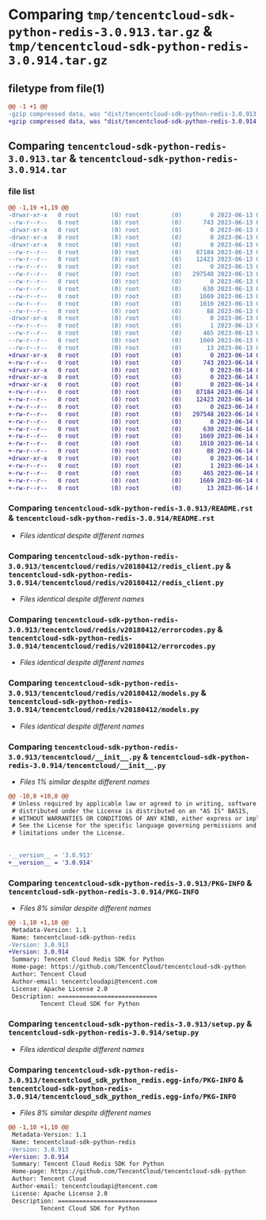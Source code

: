 # Comparing `tmp/tencentcloud-sdk-python-redis-3.0.913.tar.gz` & `tmp/tencentcloud-sdk-python-redis-3.0.914.tar.gz`

## filetype from file(1)

```diff
@@ -1 +1 @@
-gzip compressed data, was "dist/tencentcloud-sdk-python-redis-3.0.913.tar", last modified: Tue Jun 13 02:23:02 2023, max compression
+gzip compressed data, was "dist/tencentcloud-sdk-python-redis-3.0.914.tar", last modified: Wed Jun 14 00:32:13 2023, max compression
```

## Comparing `tencentcloud-sdk-python-redis-3.0.913.tar` & `tencentcloud-sdk-python-redis-3.0.914.tar`

### file list

```diff
@@ -1,19 +1,19 @@
-drwxr-xr-x   0 root         (0) root         (0)        0 2023-06-13 02:23:02.000000 tencentcloud-sdk-python-redis-3.0.913/
--rw-r--r--   0 root         (0) root         (0)      743 2023-06-13 02:23:02.000000 tencentcloud-sdk-python-redis-3.0.913/README.rst
-drwxr-xr-x   0 root         (0) root         (0)        0 2023-06-13 02:23:02.000000 tencentcloud-sdk-python-redis-3.0.913/tencentcloud/
-drwxr-xr-x   0 root         (0) root         (0)        0 2023-06-13 02:23:02.000000 tencentcloud-sdk-python-redis-3.0.913/tencentcloud/redis/
-drwxr-xr-x   0 root         (0) root         (0)        0 2023-06-13 02:23:02.000000 tencentcloud-sdk-python-redis-3.0.913/tencentcloud/redis/v20180412/
--rw-r--r--   0 root         (0) root         (0)    87184 2023-06-13 02:23:02.000000 tencentcloud-sdk-python-redis-3.0.913/tencentcloud/redis/v20180412/redis_client.py
--rw-r--r--   0 root         (0) root         (0)    12423 2023-06-13 02:23:02.000000 tencentcloud-sdk-python-redis-3.0.913/tencentcloud/redis/v20180412/errorcodes.py
--rw-r--r--   0 root         (0) root         (0)        0 2023-06-13 02:23:02.000000 tencentcloud-sdk-python-redis-3.0.913/tencentcloud/redis/v20180412/__init__.py
--rw-r--r--   0 root         (0) root         (0)   297548 2023-06-13 02:23:02.000000 tencentcloud-sdk-python-redis-3.0.913/tencentcloud/redis/v20180412/models.py
--rw-r--r--   0 root         (0) root         (0)        0 2023-06-13 02:23:02.000000 tencentcloud-sdk-python-redis-3.0.913/tencentcloud/redis/__init__.py
--rw-r--r--   0 root         (0) root         (0)      630 2023-06-13 02:23:02.000000 tencentcloud-sdk-python-redis-3.0.913/tencentcloud/__init__.py
--rw-r--r--   0 root         (0) root         (0)     1669 2023-06-13 02:23:02.000000 tencentcloud-sdk-python-redis-3.0.913/PKG-INFO
--rw-r--r--   0 root         (0) root         (0)     1010 2023-06-13 02:23:02.000000 tencentcloud-sdk-python-redis-3.0.913/setup.py
--rw-r--r--   0 root         (0) root         (0)       88 2023-06-13 02:23:02.000000 tencentcloud-sdk-python-redis-3.0.913/setup.cfg
-drwxr-xr-x   0 root         (0) root         (0)        0 2023-06-13 02:23:02.000000 tencentcloud-sdk-python-redis-3.0.913/tencentcloud_sdk_python_redis.egg-info/
--rw-r--r--   0 root         (0) root         (0)        1 2023-06-13 02:23:02.000000 tencentcloud-sdk-python-redis-3.0.913/tencentcloud_sdk_python_redis.egg-info/dependency_links.txt
--rw-r--r--   0 root         (0) root         (0)      465 2023-06-13 02:23:02.000000 tencentcloud-sdk-python-redis-3.0.913/tencentcloud_sdk_python_redis.egg-info/SOURCES.txt
--rw-r--r--   0 root         (0) root         (0)     1669 2023-06-13 02:23:02.000000 tencentcloud-sdk-python-redis-3.0.913/tencentcloud_sdk_python_redis.egg-info/PKG-INFO
--rw-r--r--   0 root         (0) root         (0)       13 2023-06-13 02:23:02.000000 tencentcloud-sdk-python-redis-3.0.913/tencentcloud_sdk_python_redis.egg-info/top_level.txt
+drwxr-xr-x   0 root         (0) root         (0)        0 2023-06-14 00:32:13.000000 tencentcloud-sdk-python-redis-3.0.914/
+-rw-r--r--   0 root         (0) root         (0)      743 2023-06-14 00:32:13.000000 tencentcloud-sdk-python-redis-3.0.914/README.rst
+drwxr-xr-x   0 root         (0) root         (0)        0 2023-06-14 00:32:13.000000 tencentcloud-sdk-python-redis-3.0.914/tencentcloud/
+drwxr-xr-x   0 root         (0) root         (0)        0 2023-06-14 00:32:13.000000 tencentcloud-sdk-python-redis-3.0.914/tencentcloud/redis/
+drwxr-xr-x   0 root         (0) root         (0)        0 2023-06-14 00:32:13.000000 tencentcloud-sdk-python-redis-3.0.914/tencentcloud/redis/v20180412/
+-rw-r--r--   0 root         (0) root         (0)    87184 2023-06-14 00:32:13.000000 tencentcloud-sdk-python-redis-3.0.914/tencentcloud/redis/v20180412/redis_client.py
+-rw-r--r--   0 root         (0) root         (0)    12423 2023-06-14 00:32:13.000000 tencentcloud-sdk-python-redis-3.0.914/tencentcloud/redis/v20180412/errorcodes.py
+-rw-r--r--   0 root         (0) root         (0)        0 2023-06-14 00:32:13.000000 tencentcloud-sdk-python-redis-3.0.914/tencentcloud/redis/v20180412/__init__.py
+-rw-r--r--   0 root         (0) root         (0)   297548 2023-06-14 00:32:13.000000 tencentcloud-sdk-python-redis-3.0.914/tencentcloud/redis/v20180412/models.py
+-rw-r--r--   0 root         (0) root         (0)        0 2023-06-14 00:32:13.000000 tencentcloud-sdk-python-redis-3.0.914/tencentcloud/redis/__init__.py
+-rw-r--r--   0 root         (0) root         (0)      630 2023-06-14 00:32:13.000000 tencentcloud-sdk-python-redis-3.0.914/tencentcloud/__init__.py
+-rw-r--r--   0 root         (0) root         (0)     1669 2023-06-14 00:32:13.000000 tencentcloud-sdk-python-redis-3.0.914/PKG-INFO
+-rw-r--r--   0 root         (0) root         (0)     1010 2023-06-14 00:32:13.000000 tencentcloud-sdk-python-redis-3.0.914/setup.py
+-rw-r--r--   0 root         (0) root         (0)       88 2023-06-14 00:32:13.000000 tencentcloud-sdk-python-redis-3.0.914/setup.cfg
+drwxr-xr-x   0 root         (0) root         (0)        0 2023-06-14 00:32:13.000000 tencentcloud-sdk-python-redis-3.0.914/tencentcloud_sdk_python_redis.egg-info/
+-rw-r--r--   0 root         (0) root         (0)        1 2023-06-14 00:32:13.000000 tencentcloud-sdk-python-redis-3.0.914/tencentcloud_sdk_python_redis.egg-info/dependency_links.txt
+-rw-r--r--   0 root         (0) root         (0)      465 2023-06-14 00:32:13.000000 tencentcloud-sdk-python-redis-3.0.914/tencentcloud_sdk_python_redis.egg-info/SOURCES.txt
+-rw-r--r--   0 root         (0) root         (0)     1669 2023-06-14 00:32:13.000000 tencentcloud-sdk-python-redis-3.0.914/tencentcloud_sdk_python_redis.egg-info/PKG-INFO
+-rw-r--r--   0 root         (0) root         (0)       13 2023-06-14 00:32:13.000000 tencentcloud-sdk-python-redis-3.0.914/tencentcloud_sdk_python_redis.egg-info/top_level.txt
```

### Comparing `tencentcloud-sdk-python-redis-3.0.913/README.rst` & `tencentcloud-sdk-python-redis-3.0.914/README.rst`

 * *Files identical despite different names*

### Comparing `tencentcloud-sdk-python-redis-3.0.913/tencentcloud/redis/v20180412/redis_client.py` & `tencentcloud-sdk-python-redis-3.0.914/tencentcloud/redis/v20180412/redis_client.py`

 * *Files identical despite different names*

### Comparing `tencentcloud-sdk-python-redis-3.0.913/tencentcloud/redis/v20180412/errorcodes.py` & `tencentcloud-sdk-python-redis-3.0.914/tencentcloud/redis/v20180412/errorcodes.py`

 * *Files identical despite different names*

### Comparing `tencentcloud-sdk-python-redis-3.0.913/tencentcloud/redis/v20180412/models.py` & `tencentcloud-sdk-python-redis-3.0.914/tencentcloud/redis/v20180412/models.py`

 * *Files identical despite different names*

### Comparing `tencentcloud-sdk-python-redis-3.0.913/tencentcloud/__init__.py` & `tencentcloud-sdk-python-redis-3.0.914/tencentcloud/__init__.py`

 * *Files 1% similar despite different names*

```diff
@@ -10,8 +10,8 @@
 # Unless required by applicable law or agreed to in writing, software
 # distributed under the License is distributed on an "AS IS" BASIS,
 # WITHOUT WARRANTIES OR CONDITIONS OF ANY KIND, either express or implied.
 # See the License for the specific language governing permissions and
 # limitations under the License.
 
 
-__version__ = '3.0.913'
+__version__ = '3.0.914'
```

### Comparing `tencentcloud-sdk-python-redis-3.0.913/PKG-INFO` & `tencentcloud-sdk-python-redis-3.0.914/PKG-INFO`

 * *Files 8% similar despite different names*

```diff
@@ -1,10 +1,10 @@
 Metadata-Version: 1.1
 Name: tencentcloud-sdk-python-redis
-Version: 3.0.913
+Version: 3.0.914
 Summary: Tencent Cloud Redis SDK for Python
 Home-page: https://github.com/TencentCloud/tencentcloud-sdk-python
 Author: Tencent Cloud
 Author-email: tencentcloudapi@tencent.com
 License: Apache License 2.0
 Description: ============================
         Tencent Cloud SDK for Python
```

### Comparing `tencentcloud-sdk-python-redis-3.0.913/setup.py` & `tencentcloud-sdk-python-redis-3.0.914/setup.py`

 * *Files identical despite different names*

### Comparing `tencentcloud-sdk-python-redis-3.0.913/tencentcloud_sdk_python_redis.egg-info/PKG-INFO` & `tencentcloud-sdk-python-redis-3.0.914/tencentcloud_sdk_python_redis.egg-info/PKG-INFO`

 * *Files 8% similar despite different names*

```diff
@@ -1,10 +1,10 @@
 Metadata-Version: 1.1
 Name: tencentcloud-sdk-python-redis
-Version: 3.0.913
+Version: 3.0.914
 Summary: Tencent Cloud Redis SDK for Python
 Home-page: https://github.com/TencentCloud/tencentcloud-sdk-python
 Author: Tencent Cloud
 Author-email: tencentcloudapi@tencent.com
 License: Apache License 2.0
 Description: ============================
         Tencent Cloud SDK for Python
```

